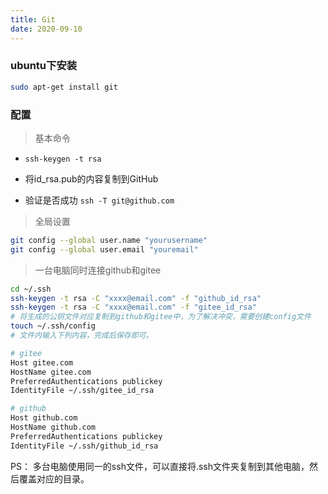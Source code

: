 ```yaml
---
title: Git
date: 2020-09-10
---
```


### ubuntu下安装

```bash
sudo apt-get install git 
```

### 配置

> 基本命令

* `ssh-keygen -t rsa`

* 将id_rsa.pub的内容复制到GitHub
* 验证是否成功     `ssh -T git@github.com`

> 全局设置

```bash
git config --global user.name "yourusername"
git config --global user.email "youremail"
```

> 一台电脑同时连接github和gitee

```bash
cd ~/.ssh
ssh-keygen -t rsa -C "xxxx@email.com" -f "github_id_rsa"
ssh-keygen -t rsa -C "xxxx@email.com" -f "gitee_id_rsa"
# 将生成的公钥文件对应复制到github和gitee中，为了解决冲突，需要创建config文件
touch ~/.ssh/config
# 文件内输入下列内容，完成后保存即可。

# gitee
Host gitee.com
HostName gitee.com
PreferredAuthentications publickey
IdentityFile ~/.ssh/gitee_id_rsa

# github
Host github.com
HostName github.com
PreferredAuthentications publickey
IdentityFile ~/.ssh/github_id_rsa
```

PS： 多台电脑使用同一的ssh文件，可以直接将.ssh文件夹复制到其他电脑，然后覆盖对应的目录。